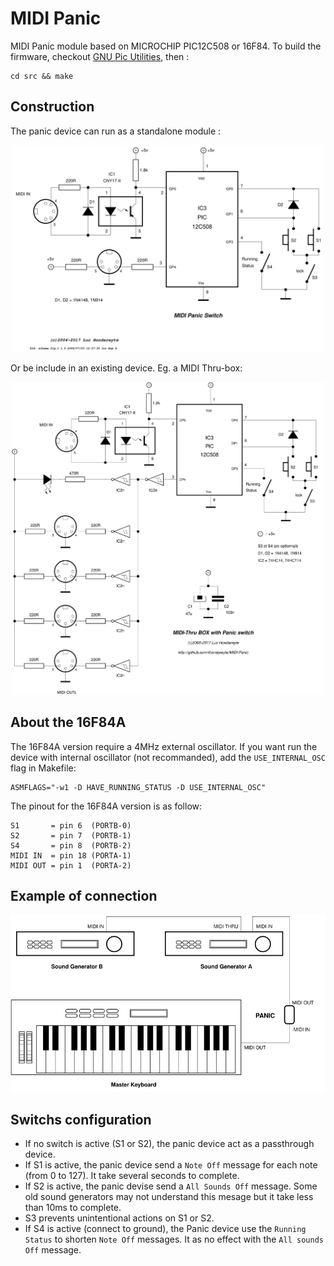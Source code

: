 # MIDI Panic

MIDI Panic module based on MICROCHIP PIC12C508 or 16F84. To build the firmware, checkout [GNU Pic Utilities](https://gputils.sourceforge.io/), then :

```
cd src && make
```

## Construction

The panic device can run as a standalone module :

<p align="center">
  <img src="figures/schema.svg" width="500"/>
</p>
Or be include in an existing device. Eg. a MIDI Thru-box: 
<p align="center">
  <img src="figures/interface.svg" width="500"/>
</p>

## About the 16F84A
The 16F84A version require a 4MHz external oscillator. If you want run the device with internal oscillator (not recommanded), add the <code>USE_INTERNAL_OSC</code> flag in Makefile:

```
ASMFLAGS="-w1 -D HAVE_RUNNING_STATUS -D USE_INTERNAL_OSC"
```
The pinout for the 16F84A version is as follow:
```
S1       = pin 6  (PORTB-0)
S2       = pin 7  (PORTB-1)
S4       = pin 8  (PORTB-2)
MIDI IN  = pin 18 (PORTA-1)
MIDI OUT = pin 1  (PORTA-2) 
```

## Example of connection

<p align="center">
  <img src="figures/connexion.svg" width="600"/>
</p>

## Switchs configuration

* If no switch is active (S1 or S2), the panic device act as a passthrough device. 
* If S1 is active, the panic device send a ```Note Off``` message for each note (from 0 to 127). It take several seconds to complete.
* If S2 is active, the panic devise send a ```All Sounds Off``` message. Some old sound generators may not understand this mesage but it take less than 10ms to complete.
* S3 prevents unintentional actions on S1 or S2.
* If S4 is active (connect to ground), the Panic device use the ```Running Status``` to shorten ```Note Off``` messages. It as no effect with the ```All sounds Off``` message.
